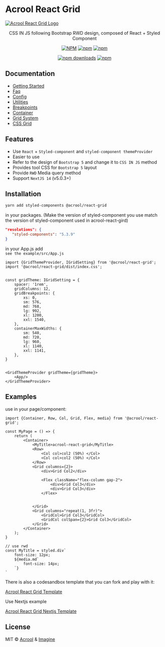 # Acrool React Grid

<a href="https://acrool-react-grid.pages.dev/" title="Acrool React Grid - CSS IN JS following Bootstrap RWD design, composed of React + Styled Component">
    <img src="https://acrool-react-grid.pages.dev/img/og.webp" alt="Acrool React Grid Logo" />
</a>

<p align="center">
    CSS IN JS following Bootstrap RWD design, composed of React + Styled Component
</p>

<div align="center">

[![NPM](https://img.shields.io/npm/v/@acrool/react-grid.svg?style=for-the-badge)](https://www.npmjs.com/package/@acrool/react-grid)
[![npm](https://img.shields.io/bundlejs/size/@acrool/react-grid?style=for-the-badge)](https://github.com/imagine10255/@acrool/react-grid/blob/main/LICENSE)
[![npm](https://img.shields.io/npm/l/@acrool/react-grid?style=for-the-badge)](https://github.com/imagine10255/@acrool/react-grid/blob/main/LICENSE)

[![npm downloads](https://img.shields.io/npm/dm/@acrool/react-grid.svg?style=for-the-badge)](https://www.npmjs.com/package/@acrool/react-grid)
[![npm](https://img.shields.io/npm/dt/@acrool/react-grid.svg?style=for-the-badge)](https://www.npmjs.com/package/@acrool/react-grid)


</div>

## Documentation

- [Getting Started](https://acrool-react-grid.pages.dev/docs/getting-started)
- [Faq](https://acrool-react-grid.pages.dev/docs/category/faqs)
- [Config](https://acrool-react-grid.pages.dev/docs/config)
- [Utilities](https://acrool-react-grid.pages.dev/docs/utilities)
- [Breakpoints](https://acrool-react-grid.pages.dev/docs/breakpoints)
- [Container](https://acrool-react-grid.pages.dev/docs/container)
- [Grid System](https://acrool-react-grid.pages.dev/docs/category/grid-system)
- [CSS Grid](https://acrool-react-grid.pages.dev/docs/category/css-grid)

## Features

- Use `React` + `Styled-component` and `styled-component themeProvider`
- Easier to use
- Refer to the design of `Bootstrap 5` and change it to `CSS IN JS` method
- Provides tool CSS for `Bootstrap 5` layout
- Provide `RWD` Media query method
- Support `NextJS 14` (v5.0.3+)

## Installation

```bash
yarn add styled-components @acrool/react-grid
```

in your packages. (Make the version of styled-component you use match the version of styled-component used in acrool-react-gird)

```json
"resolutions": {
   "styled-components": "5.3.9"
}
```


in your App.js add  
`see the example/src/App.js`

```tsx
import {GridThemeProvider, IGridSetting} from '@acrool/react-grid';
import '@acrool/react-grid/dist/index.css';


const gridTheme: IGridSetting = {
    spacer: '1rem',
    gridColumns: 12,
    gridBreakpoints: {
        xs: 0,
        sm: 576,
        md: 768,
        lg: 992,
        xl: 1200,
        xxl: 1540,
    },
    containerMaxWidths: {
        sm: 540,
        md: 720,
        lg: 960,
        xl: 1140,
        xxl: 1141,
    },
}


<GridThemeProvider gridTheme={gridTheme}>
    <App/>
</GridThemeProvider>
```

## Examples

use in your page/component:
```tsx
import {Container, Row, Col, Grid, Flex, media} from '@acrool/react-grid';

const MyPage = () => {
    return (
        <Container>
            <MyTitle>acrool-react-grid</MyTitle>
            <Row>
                <Col col>col2 (50%) </Col>
                <Col col>col2 (50%) </Col>
            </Row>
            <Grid columns={2}>
                <div>Grid Col2</div>
                
                <Flex className="flex-column gap-2">
                    <div>Grid Col3</div>
                    <div>Grid Col3</div>
                </Flex>
                
                
            </Grid>
            <Grid columns="repeat(1, 3fr)">
                <GridCol>Grid Col3</GridCol>
                <GridCol colSpan={2}>Grid Col3</GridCol>
            </Grid>
        </Container>
    );
}

// use rwd
const MyTitle = styled.div`
    font-size: 12px;
    ${media.md`
        font-size: 14px;
    `}
`

```

There is also a codesandbox template that you can fork and play with it:

[Acrool React Grid Template](https://github.com/acrool/acrool-react-grid-template)

Use Nextjs example


[Acrool React Grid Nextjs Template](https://github.com/acrool/acrool-react-grid-nextjs)



## License

MIT © [Acrool](https://github.com/acrool) & [Imagine](https://github.com/imagine10255)

